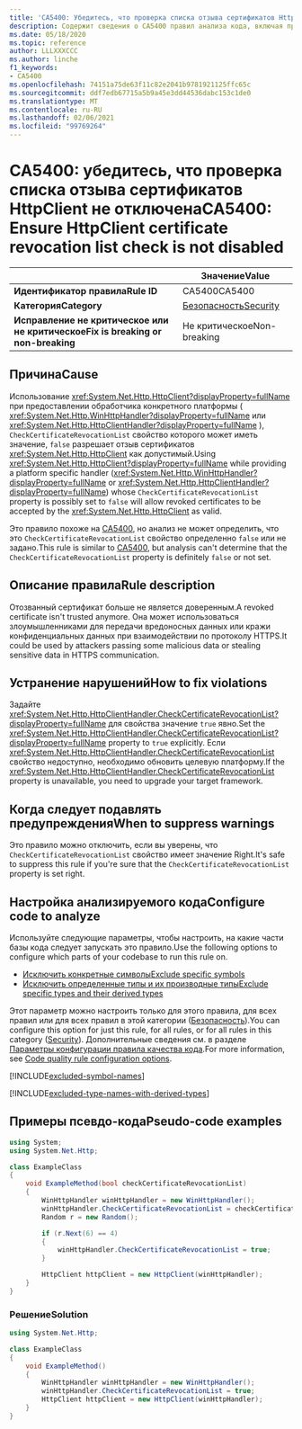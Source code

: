 ```yaml
---
title: 'CA5400: Убедитесь, что проверка списка отзыва сертификатов HttpClient не отключена (анализ кода)'
description: Содержит сведения о CA5400 правил анализа кода, включая причины, способы устранения нарушений и время их подавления.
ms.date: 05/18/2020
ms.topic: reference
author: LLLXXXCCC
ms.author: linche
f1_keywords:
- CA5400
ms.openlocfilehash: 74151a75de63f11c82e2041b9781921125ffc65c
ms.sourcegitcommit: ddf7edb67715a5b9a45e3dd44536dabc153c1de0
ms.translationtype: MT
ms.contentlocale: ru-RU
ms.lasthandoff: 02/06/2021
ms.locfileid: "99769264"
---
```

# <a name="ca5400-ensure-httpclient-certificate-revocation-list-check-is-not-disabled"></a><span data-ttu-id="d169e-103">CA5400: убедитесь, что проверка списка отзыва сертификатов HttpClient не отключена</span><span class="sxs-lookup"><span data-stu-id="d169e-103">CA5400: Ensure HttpClient certificate revocation list check is not disabled</span></span>

| | <span data-ttu-id="d169e-104">Значение</span><span class="sxs-lookup"><span data-stu-id="d169e-104">Value</span></span> |
|-|-|
| <span data-ttu-id="d169e-105">**Идентификатор правила**</span><span class="sxs-lookup"><span data-stu-id="d169e-105">**Rule ID**</span></span> |<span data-ttu-id="d169e-106">CA5400</span><span class="sxs-lookup"><span data-stu-id="d169e-106">CA5400</span></span>|
| <span data-ttu-id="d169e-107">**Категория**</span><span class="sxs-lookup"><span data-stu-id="d169e-107">**Category**</span></span> |[<span data-ttu-id="d169e-108">Безопасность</span><span class="sxs-lookup"><span data-stu-id="d169e-108">Security</span></span>](security-warnings.md)|
| <span data-ttu-id="d169e-109">**Исправление не критическое или не критическое**</span><span class="sxs-lookup"><span data-stu-id="d169e-109">**Fix is breaking or non-breaking**</span></span> |<span data-ttu-id="d169e-110">Не критическое</span><span class="sxs-lookup"><span data-stu-id="d169e-110">Non-breaking</span></span>|

## <a name="cause"></a><span data-ttu-id="d169e-111">Причина</span><span class="sxs-lookup"><span data-stu-id="d169e-111">Cause</span></span>

<span data-ttu-id="d169e-112">Использование <xref:System.Net.Http.HttpClient?displayProperty=fullName> при предоставлении обработчика конкретного платформы ( <xref:System.Net.Http.WinHttpHandler?displayProperty=fullName> или <xref:System.Net.Http.HttpClientHandler?displayProperty=fullName> ), `CheckCertificateRevocationList` свойство которого может иметь значение, `false` разрешает отзыв сертификатов <xref:System.Net.Http.HttpClient> как допустимый.</span><span class="sxs-lookup"><span data-stu-id="d169e-112">Using <xref:System.Net.Http.HttpClient?displayProperty=fullName> while providing a platform specific handler (<xref:System.Net.Http.WinHttpHandler?displayProperty=fullName> or <xref:System.Net.Http.HttpClientHandler?displayProperty=fullName>) whose `CheckCertificateRevocationList` property is possibly set to `false` will allow revoked certificates to be accepted by the <xref:System.Net.Http.HttpClient> as valid.</span></span>

<span data-ttu-id="d169e-113">Это правило похоже на [CA5400](ca5400.md), но анализ не может определить, что это `CheckCertificateRevocationList` свойство определенно `false` или не задано.</span><span class="sxs-lookup"><span data-stu-id="d169e-113">This rule is similar to [CA5400](ca5400.md), but analysis can't determine that the `CheckCertificateRevocationList` property is definitely `false` or not set.</span></span>

## <a name="rule-description"></a><span data-ttu-id="d169e-114">Описание правила</span><span class="sxs-lookup"><span data-stu-id="d169e-114">Rule description</span></span>

<span data-ttu-id="d169e-115">Отозванный сертификат больше не является доверенным.</span><span class="sxs-lookup"><span data-stu-id="d169e-115">A revoked certificate isn't trusted anymore.</span></span> <span data-ttu-id="d169e-116">Она может использоваться злоумышленниками для передачи вредоносных данных или кражи конфиденциальных данных при взаимодействии по протоколу HTTPS.</span><span class="sxs-lookup"><span data-stu-id="d169e-116">It could be used by attackers passing some malicious data or stealing sensitive data in HTTPS communication.</span></span>

## <a name="how-to-fix-violations"></a><span data-ttu-id="d169e-117">Устранение нарушений</span><span class="sxs-lookup"><span data-stu-id="d169e-117">How to fix violations</span></span>

<span data-ttu-id="d169e-118">Задайте <xref:System.Net.Http.HttpClientHandler.CheckCertificateRevocationList?displayProperty=fullName> для свойства значение `true` явно.</span><span class="sxs-lookup"><span data-stu-id="d169e-118">Set the <xref:System.Net.Http.HttpClientHandler.CheckCertificateRevocationList?displayProperty=fullName> property to `true` explicitly.</span></span> <span data-ttu-id="d169e-119">Если <xref:System.Net.Http.HttpClientHandler.CheckCertificateRevocationList> свойство недоступно, необходимо обновить целевую платформу.</span><span class="sxs-lookup"><span data-stu-id="d169e-119">If the <xref:System.Net.Http.HttpClientHandler.CheckCertificateRevocationList> property is unavailable, you need to upgrade your target framework.</span></span>

## <a name="when-to-suppress-warnings"></a><span data-ttu-id="d169e-120">Когда следует подавлять предупреждения</span><span class="sxs-lookup"><span data-stu-id="d169e-120">When to suppress warnings</span></span>

<span data-ttu-id="d169e-121">Это правило можно отключить, если вы уверены, что `CheckCertificateRevocationList` свойство имеет значение Right.</span><span class="sxs-lookup"><span data-stu-id="d169e-121">It's safe to suppress this rule if you're sure that the `CheckCertificateRevocationList` property is set right.</span></span>

## <a name="configure-code-to-analyze"></a><span data-ttu-id="d169e-122">Настройка анализируемого кода</span><span class="sxs-lookup"><span data-stu-id="d169e-122">Configure code to analyze</span></span>

<span data-ttu-id="d169e-123">Используйте следующие параметры, чтобы настроить, на какие части базы кода следует запускать это правило.</span><span class="sxs-lookup"><span data-stu-id="d169e-123">Use the following options to configure which parts of your codebase to run this rule on.</span></span>

- [<span data-ttu-id="d169e-124">Исключить конкретные символы</span><span class="sxs-lookup"><span data-stu-id="d169e-124">Exclude specific symbols</span></span>](#exclude-specific-symbols)
- [<span data-ttu-id="d169e-125">Исключить определенные типы и их производные типы</span><span class="sxs-lookup"><span data-stu-id="d169e-125">Exclude specific types and their derived types</span></span>](#exclude-specific-types-and-their-derived-types)

<span data-ttu-id="d169e-126">Этот параметр можно настроить только для этого правила, для всех правил или для всех правил в этой категории ([Безопасность](security-warnings.md)).</span><span class="sxs-lookup"><span data-stu-id="d169e-126">You can configure this option for just this rule, for all rules, or for all rules in this category ([Security](security-warnings.md)).</span></span> <span data-ttu-id="d169e-127">Дополнительные сведения см. в разделе [Параметры конфигурации правила качества кода](../code-quality-rule-options.md).</span><span class="sxs-lookup"><span data-stu-id="d169e-127">For more information, see [Code quality rule configuration options](../code-quality-rule-options.md).</span></span>

[!INCLUDE[excluded-symbol-names](~/includes/code-analysis/excluded-symbol-names.md)]

[!INCLUDE[excluded-type-names-with-derived-types](~/includes/code-analysis/excluded-type-names-with-derived-types.md)]

## <a name="pseudo-code-examples"></a><span data-ttu-id="d169e-128">Примеры псевдо-кода</span><span class="sxs-lookup"><span data-stu-id="d169e-128">Pseudo-code examples</span></span>

```csharp
using System;
using System.Net.Http;

class ExampleClass
{
    void ExampleMethod(bool checkCertificateRevocationList)
    {
        WinHttpHandler winHttpHandler = new WinHttpHandler();
        winHttpHandler.CheckCertificateRevocationList = checkCertificateRevocationList;
        Random r = new Random();

        if (r.Next(6) == 4)
        {
            winHttpHandler.CheckCertificateRevocationList = true;
        }

        HttpClient httpClient = new HttpClient(winHttpHandler);
    }
}
```

### <a name="solution"></a><span data-ttu-id="d169e-129">Решение</span><span class="sxs-lookup"><span data-stu-id="d169e-129">Solution</span></span>

```csharp
using System.Net.Http;

class ExampleClass
{
    void ExampleMethod()
    {
        WinHttpHandler winHttpHandler = new WinHttpHandler();
        winHttpHandler.CheckCertificateRevocationList = true;
        HttpClient httpClient = new HttpClient(winHttpHandler);
    }
}
```
